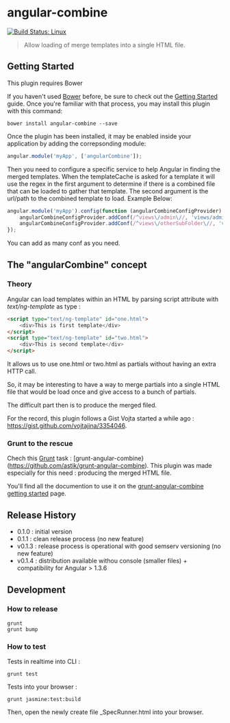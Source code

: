 # angular-combine

[![Build Status: Linux](https://travis-ci.org/astik/angular-combine.svg?branch=master)](https://travis-ci.org/astik/angular-combine)

> Allow loading of merge templates into a single HTML file.



## Getting Started

This plugin requires Bower

If you haven't used [Bower](http://bower.io/) before, be sure to check out the [Getting Started](http://bower.io/#installing-bower) guide.
Once you're familiar with that process, you may install this plugin with this command:

```shell
bower install angular-combine --save
```

Once the plugin has been installed, it may be enabled inside your application by adding the correpsonding module:

```js
angular.module('myApp', ['angularCombine']);
```

Then you need to configure a specific service to help Angular in finding the merged templates. When the templateCache is asked for a template it will use the regex in the first argument to determine if there is a combined file that can be loaded to gather that template. The second argument is the url/path to the combined template to load. Example Below:

```js
angular.module('myApp').config(function (angularCombineConfigProvider) {
	angularCombineConfigProvider.addConf(/^views\/admin\//, 'views/admin.html');
	angularCombineConfigProvider.addConf(/^views\/otherSubFolder\//, 'views/otherSubFolderMergedTemplates.html');
});
```

You can add as many conf as you need. 
 
 
## The "angularCombine" concept



### Theory

Angular can load templates within an HTML by parsing script attribute with *text/ng-template* as type :

```html
<script type="text/ng-template" id="one.html">
	<div>This is first template</div>
</script>
<script type="text/ng-template" id="two.html">
	<div>This is second template</div>
</script>
```

It allows us to use one.html or two.html as partials without having an extra HTTP call.

So, it may be interesting to have a way to merge partials into a single HTML file that would be load once and give access to a bunch of partials.

The difficult part then is to produce the merged filed.

For the record, this plugin follows a Gist Vojta started a while ago : https://gist.github.com/vojtajina/3354046.



### Grunt to the rescue

Chech this [Grunt](http://gruntjs.com/) task : [grunt-angular-combine}(https://github.com/astik/grunt-angular-combine).
This plugin was made especially for this need : producing the merged HTML file.

You'll find all the documention to use it on the [grunt-angular-combine getting started](https://github.com/astik/grunt-angular-combine#getting-started) page.



## Release History

- 0.1.0 : initial version
- 0.1.1 : clean release process (no new feature)
- v0.1.3 : release process is operational with good semserv versioning (no new feature)
- v0.1.4 : distribution available withou console (smaller files) + compatibility for Angular > 1.3.6



## Development



### How to release

```
grunt
grunt bump
```



### How to test

Tests in realtime into CLI :

```
grunt test
```

Tests into your browser :

```
grunt jasmine:test:build
```

Then, open the newly create file _SpecRunner.html into your browser.
